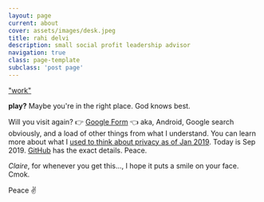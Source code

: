 ```yaml
---
layout: page
current: about
cover: assets/images/desk.jpeg
title: rahi delvi
description: small social profit leadership advisor
navigation: true
class: page-template
subclass: 'post page'
---
```


["work"][1]

**play?** Maybe you're in the right place. God knows best.

Will you visit again? 👉 [Google Form][2] 👈 aka, Android, Google search obviously, and a load of other things from what I understand. You can learn more about what I [used to think about privacy as of Jan 2019][3]. Today is Sep 2019. [GitHub][4] has the exact details. Peace.

_Claire_, for whenever you get this..., I hope it puts a smile on your face. Cmok.

Peace ✌



[1]: https://linkedin.com/in/rahidelvi
[2]: https://forms.gle/1kiATpYrf1tgAyz88
[3]: https://www.socialprofit.us/privacy
[4]: https://github.com/rahidelvi

